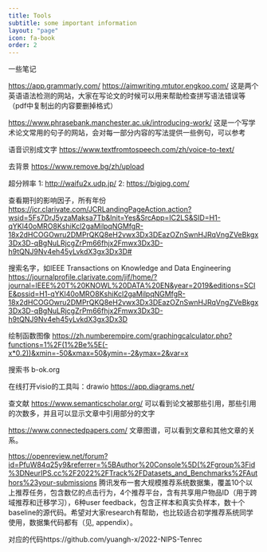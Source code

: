 ```yaml
---
title: Tools
subtitle: some important information
layout: "page"
icon: fa-book
order: 2
---
```


一些笔记

https://app.grammarly.com/
https://aimwriting.mtutor.engkoo.com/
这是两个英语语法检测的网站，大家在写论文的时候可以用来帮助检查拼写语法错误等（pdf中复制出的内容要删掉格式）

https://www.phrasebank.manchester.ac.uk/introducing-work/
这是一个写学术论文常用的句子的网站，会对每一部分内容的写法提供一些例句，可以参考

语音识别成文字
https://www.textfromtospeech.com/zh/voice-to-text/

去背景
https://www.remove.bg/zh/upload

超分辨率
1: http://waifu2x.udp.jp/    2: https://bigjpg.com/

查看期刊的影响因子，所有年份
https://jcr.clarivate.com/JCRLandingPageAction.action?wsid=5Fs7DrJ5yzaMaksa7Tb&Init=Yes&SrcApp=IC2LS&SID=H1-qYKl40oMRO8KshiKcl2gaMilpqNGMfgR-18x2dHCOGOwru2DMPrQKQ8eH2vwx3Dx3DEazOZnSwnHJRqVngZVeBkgx3Dx3D-qBgNuLRjcgZrPm66fhjx2Fmwx3Dx3D-h9tQNJ9Nv4eh45yLvkdX3gx3Dx3D#

搜索名字，如IEEE Transactions on Knowledge and Data Engineering
https://journalprofile.clarivate.com/jif/home/?journal=IEEE%20T%20KNOWL%20DATA%20EN&year=2019&editions=SCIE&pssid=H1-qYKl40oMRO8KshiKcl2gaMilpqNGMfgR-18x2dHCOGOwru2DMPrQKQ8eH2vwx3Dx3DEazOZnSwnHJRqVngZVeBkgx3Dx3D-qBgNuLRjcgZrPm66fhjx2Fmwx3Dx3D-h9tQNJ9Nv4eh45yLvkdX3gx3Dx3D

绘制函数图像
https://zh.numberempire.com/graphingcalculator.php?functions=1%2F(1%2Be%5E(-x*0.2))&xmin=-50&xmax=50&ymin=-2&ymax=2&var=x

搜索书
b-ok.org

在线打开visio的工具叫：drawio
https://app.diagrams.net/

查文献
https://www.semanticscholar.org/ 可以看到论文被那些引用，那些引用的次数多，并且可以显示文章中引用部分的文字

https://www.connectedpapers.com/ 文章图谱，可以看到文章和其他文章的关系。




https://openreview.net/forum?id=PfuW84q25y9&referrer=%5BAuthor%20Console%5D(%2Fgroup%3Fid%3DNeurIPS.cc%2F2022%2FTrack%2FDatasets_and_Benchmarks%2FAuthors%23your-submissions     腾讯发布一套大规模推荐系统数据集，覆盖10个以上推荐任务，包含数亿的点击行为，4个推荐平台，含有共享用户物品ID（用于跨域推荐和迁移学习），6种user feedback，包含正样本和真实负样本，数十个baseline的源代码。希望对大家research有帮助，也比较适合初学推荐系统同学使用，数据集代码都有（见, appendix）。

对应的代码https://github.com/yuangh-x/2022-NIPS-Tenrec
